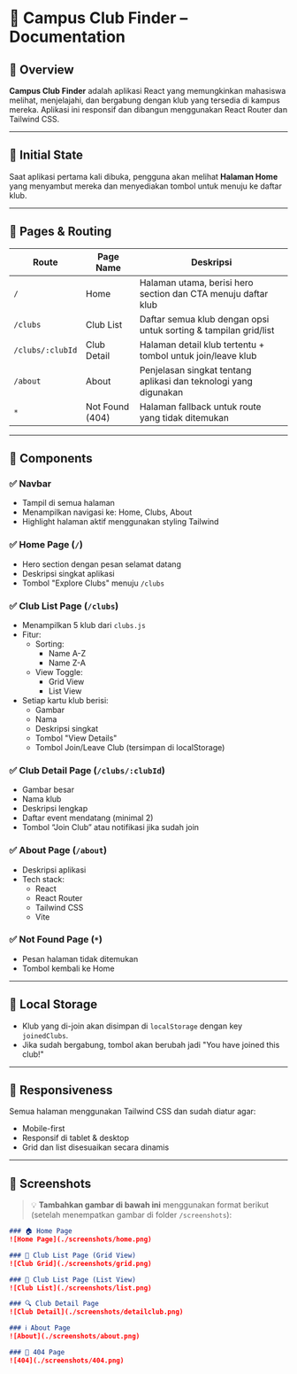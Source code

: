 # 📘 Campus Club Finder – Documentation

## 📄 Overview

**Campus Club Finder** adalah aplikasi React yang memungkinkan mahasiswa melihat, menjelajahi, dan bergabung dengan klub yang tersedia di kampus mereka. Aplikasi ini responsif dan dibangun menggunakan React Router dan Tailwind CSS.

---

## 🏁 Initial State

Saat aplikasi pertama kali dibuka, pengguna akan melihat **Halaman Home** yang menyambut mereka dan menyediakan tombol untuk menuju ke daftar klub.

---

## 📍 Pages & Routing

| Route            | Page Name        | Deskripsi                                                                 |
|------------------|------------------|---------------------------------------------------------------------------|
| `/`              | Home             | Halaman utama, berisi hero section dan CTA menuju daftar klub            |
| `/clubs`         | Club List        | Daftar semua klub dengan opsi untuk sorting & tampilan grid/list         |
| `/clubs/:clubId` | Club Detail      | Halaman detail klub tertentu + tombol untuk join/leave klub              |
| `/about`         | About            | Penjelasan singkat tentang aplikasi dan teknologi yang digunakan         |
| `*`              | Not Found (404)  | Halaman fallback untuk route yang tidak ditemukan                        |

---

## 🧩 Components

### ✅ Navbar
- Tampil di semua halaman
- Menampilkan navigasi ke: Home, Clubs, About
- Highlight halaman aktif menggunakan styling Tailwind

### ✅ Home Page (`/`)
- Hero section dengan pesan selamat datang
- Deskripsi singkat aplikasi
- Tombol "Explore Clubs" menuju `/clubs`

### ✅ Club List Page (`/clubs`)
- Menampilkan 5 klub dari `clubs.js`
- Fitur:
  - Sorting:
    - Name A-Z
    - Name Z-A
  - View Toggle:
    - Grid View
    - List View
- Setiap kartu klub berisi:
  - Gambar
  - Nama
  - Deskripsi singkat
  - Tombol "View Details"
  - Tombol Join/Leave Club (tersimpan di localStorage)

### ✅ Club Detail Page (`/clubs/:clubId`)
- Gambar besar
- Nama klub
- Deskripsi lengkap
- Daftar event mendatang (minimal 2)
- Tombol “Join Club” atau notifikasi jika sudah join

### ✅ About Page (`/about`)
- Deskripsi aplikasi
- Tech stack:
  - React
  - React Router
  - Tailwind CSS
  - Vite

### ✅ Not Found Page (`*`)
- Pesan halaman tidak ditemukan
- Tombol kembali ke Home

---

## 💾 Local Storage

- Klub yang di-join akan disimpan di `localStorage` dengan key `joinedClubs`.
- Jika sudah bergabung, tombol akan berubah jadi "You have joined this club!"

---

## 📱 Responsiveness

Semua halaman menggunakan Tailwind CSS dan sudah diatur agar:
- Mobile-first
- Responsif di tablet & desktop
- Grid dan list disesuaikan secara dinamis

---

## 📸 Screenshots

> 💡 **Tambahkan gambar di bawah ini** menggunakan format berikut (setelah menempatkan gambar di folder `/screenshots`):

```md
### 🏠 Home Page
![Home Page](./screenshots/home.png)

### 📃 Club List Page (Grid View)
![Club Grid](./screenshots/grid.png)

### 📃 Club List Page (List View)
![Club List](./screenshots/list.png)

### 🔍 Club Detail Page
![Club Detail](./screenshots/detailclub.png)

### ℹ️ About Page
![About](./screenshots/about.png)

### 🚫 404 Page
![404](./screenshots/404.png)
